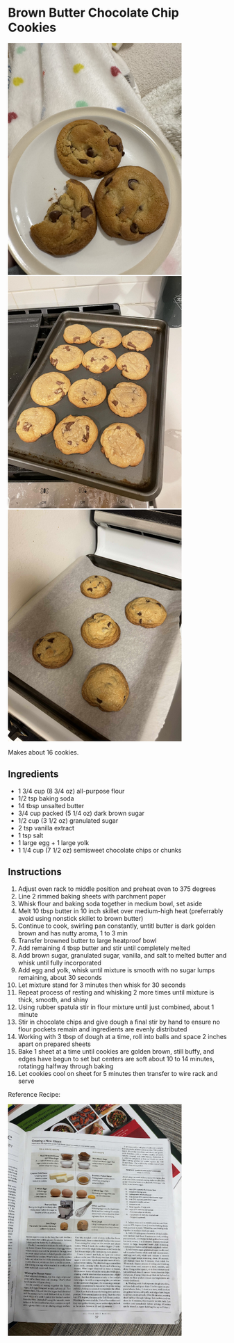 # Brown Butter Chocolate Chip Cookies

<img src="./cookie-plate.jpg" alt="Cookie Plate" width="400" />
<img src="./cookie-tray.jpg" alt="Cookie Tray" width="400" />
<img src="./cookie-tray-2.jpg" alt="Cookie Tray 2" width="400" />

Makes about 16 cookies.

## Ingredients

- 1 3/4 cup (8 3/4 oz) all-purpose flour
- 1/2 tsp baking soda
- 14 tbsp unsalted butter
- 3/4 cup packed (5 1/4 oz) dark brown sugar
- 1/2 cup (3 1/2 oz) granulated sugar
- 2 tsp vanilla extract
- 1 tsp salt
- 1 large egg + 1 large yolk
- 1 1/4 cup (7 1/2 oz) semisweet chocolate chips or chunks 

## Instructions

1. Adjust oven rack to middle position and preheat oven to 375 degrees
2. Line 2 rimmed baking sheets with parchment paper
3. Whisk flour and baking soda together in medium bowl, set aside
4. Melt 10 tbsp butter in 10 inch skillet over medium-high heat (preferrably avoid using nonstick skillet to brown butter)
5. Continue to cook, swirling pan constantly, untitl butter is dark golden brown and has nutty aroma, 1 to 3 min
6. Transfer browned butter to large heatproof bowl
7. Add remaining 4 tbsp butter and stir until completely melted
8. Add brown sugar, granulated sugar, vanilla, and salt to melted butter and whisk until fully incorporated
9. Add egg and yolk, whisk until mixture is smooth with no sugar lumps remaining, about 30 seconds
10. Let mixture stand for 3 minutes then whisk for 30 seconds
11. Repeat process of resting and whisking 2 more times until mixture is thick, smooth, and shiny 
12. Using rubber spatula stir in flour mixture until just combined, about 1 minute
13. Stir in chocolate chips and give dough a final stir by hand to ensure no flour pockets remain and ingredients are evenly distributed
14. Working with 3 tbsp of dough at a time, roll into balls and space 2 inches apart on prepared sheets
15. Bake 1 sheet at a time until cookies are golden brown, still buffy, and edges have begun to set but centers are soft about 10 to 14 minutes, rotatingg halfway through baking
16. Let cookies cool on sheet for 5 minutes then transfer to wire rack and serve


Reference Recipe:

<img src="./cookie-reference-recipe.jpg" alt="Reference Recipe" width="400" />